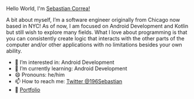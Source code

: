 Hello World, I'm [Sebastian Correa!](https://www.linkedin.com/in/sebastian-correa-b6858b177/)

A bit about myself, I’m a software engineer originally from Chicago now based in NYC! 
As of now, I am focused on Android Development and Kotlin but still wish to explore many fields. 
What I love about programming is that you can consistently create logic that interacts with the 
other parts of the computer and/or other applications with no limitations besides your own ability. 

- 👀 I’m interested in: Android Development
- 🌱 I’m currently learning: Android Development
- 😄 Pronouns: he/him
- 📫 How to reach me: [Twitter @196Sebastian](https://twitter.com/196Sebastian) 
- 📝 [Portfolio](https://sebastiancorrea.netlify.app/)
